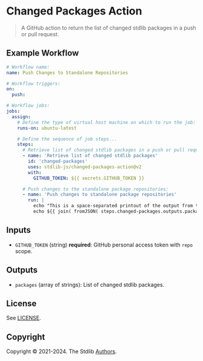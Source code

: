 <!--

@license Apache-2.0

Copyright (c) 2021 The Stdlib Authors.

Licensed under the Apache License, Version 2.0 (the "License");
you may not use this file except in compliance with the License.
You may obtain a copy of the License at

   http://www.apache.org/licenses/LICENSE-2.0

Unless required by applicable law or agreed to in writing, software
distributed under the License is distributed on an "AS IS" BASIS,
WITHOUT WARRANTIES OR CONDITIONS OF ANY KIND, either express or implied.
See the License for the specific language governing permissions and
limitations under the License.

-->

# Changed Packages Action

> A GitHub action to return the list of changed stdlib packages in a push or pull request.

## Example Workflow

```yml
# Workflow name:
name: Push Changes to Standalone Repositories

# Workflow triggers:
on:
  push:

# Workflow jobs:
jobs:
  assign:
    # Define the type of virtual host machine on which to run the job:
    runs-on: ubuntu-latest

    # Define the sequence of job steps...
    steps:
      # Retrieve list of changed stdlib packages in a push or pull request:
      - name: 'Retrieve list of changed stdlib packages'
        id: 'changed-packages'
        uses: stdlib-js/changed-packages-action@v2
        with:
          GITHUB_TOKEN: ${{ secrets.GITHUB_TOKEN }}

      # Push changes to the standalone package repositories:
      - name: 'Push changes to standalone package repositories'
        run: |
          echo "This is a space-separated printout of the output from the previous step:"   
          echo ${{ join( fromJSON( steps.changed-packages.outputs.packages ), ' ' ) }}
```


## Inputs

-   `GITHUB_TOKEN` (string) **required**: GitHub personal access token with `repo` scope.


## Outputs 

-  `packages` (array of strings): List of changed stdlib packages.


## License

See [LICENSE][stdlib-license].


## Copyright

Copyright &copy; 2021-2024. The Stdlib [Authors][stdlib-authors].

<!-- Section for all links. Make sure to keep an empty line after the `section` element and another before the `/section` close. -->

<section class="links">

[stdlib]: https://github.com/stdlib-js/stdlib

[stdlib-authors]: https://github.com/stdlib-js/stdlib/graphs/contributors

[stdlib-license]: https://raw.githubusercontent.com/stdlib-js/assign-issue-on-label-action/master/LICENSE

</section>

<!-- /.links -->
